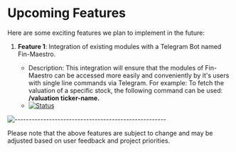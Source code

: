 # Upcoming Features

Here are some exciting features we plan to implement in the future:

1. **Feature 1**: Integration of existing modules with a Telegram Bot named Fin-Maestro. 

   - Description: This integration will ensure that the modules of Fin-Maestro can be accessed more easily and conveniently by it's users with single line commands via Telegram. For example: To fetch the valuation of a specific stock, the following command can be used: **/valuation ticker-name.**
   - [![Status](https://img.shields.io/badge/Status-In%20Progress-brightgreen)]()

![-----------------------------------------------------](https://raw.githubusercontent.com/andreasbm/readme/master/assets/lines/rainbow.png)

Please note that the above features are subject to change and may be adjusted based on user feedback and project priorities.

